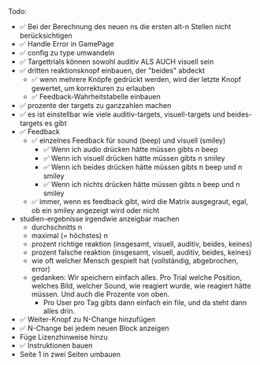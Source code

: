 Todo:

- ✅ Bei der Berechnung des neuen ns die ersten alt-n Stellen nicht berücksichtigen
- ✅ Handle Error in GamePage
- ✅ config zu type umwandeln
- ✅ Targettrials können sowohl auditiv ALS AUCH visuell sein
- ✅ dritten reaktionsknopf einbauen, der "beides" abdeckt
    - ✅ wenn mehrere Knöpfe gedrückt werden, wird der letzte Knopf gewertet, um korrekturen zu erlauben
    - ✅ Feedback-Wahrheitstabelle einbauen
- ✅ prozente der targets zu ganzzahlen machen
- ✅ es ist einstellbar wie viele auditiv-targets, visuell-targets und beides-targets es gibt
- ✅ Feedback
    - ✅ einzelnes Feedback für sound (beep) und visuell (smiley)
        - ✅ Wenn ich audio drücken hätte müssen gibts n beep
        - ✅ Wenn ich visuell drücken hätte müssen gibts n smiley
        - ✅ Wenn ich beides drücken hätte müssen gibts n beep und n smiley
        - ✅ Wenn ich nichts drücken hätte müssen gibts n beep und n smiley
    - ✅ immer, wenn es feedback gibt, wird die Matrix ausgegraut, egal, ob ein smiley angezeigt wird oder nicht
- studien-ergebnisse irgendwie anzeigbar machen
    - durchschnitts n
    - maximal (= höchstes) n
    - prozent richtige reaktion (insgesamt, visuell, auditiv, beides, keines)
    - prozent falsche reaktion (insgesamt, visuell, auditiv, beides, keines)
    - wie oft welcher Mensch gespielt hat (vollständig, abgebrochen, error)
    - gedanken: Wir speichern einfach alles. Pro Trial welche Position, welches Bild, welcher Sound, wie reagiert wurde, wie reagiert hätte müssen. Und auch die Prozente von oben.
        - Pro User pro Tag gibts dann einfach ein file, und da steht dann alles drin.
- ✅ Weiter-Knopf zu N-Change hinzufügen
- ✅ N-Change bei jedem neuen Block anzeigen
- Füge Lizenzhinweise hinzu
- ✅ Instruktionen bauen
- Seite 1 in zwei Seiten umbauen

